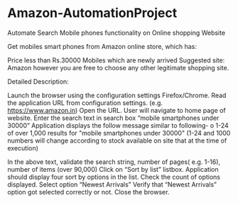 # Amazon-AutomationProject
Automate Search Mobile phones functionality on Online shopping Website 

Get mobiles smart phones from Amazon online store, which has: 

Price less than Rs.30000
Mobiles which are newly arrived
Suggested site: Amazon however you are free to choose any other legitimate shopping site.  

Detailed Description:    

Launch the browser using the configuration settings Firefox/Chrome.
Read the application URL from configuration settings. (e.g. https://www.amazon.in)
Open the URL. User will navigate to home page of website.
Enter the search text in search box “mobile smartphones under 30000”
Application displays the follow message similar to following-
o  1-24 of over 1,000 results for "mobile smartphones under 30000"  (1-24 and 1000 numbers will change according to stock available on site that at the time of execution)

In the above text, validate the search string, number of pages( e.g. 1-16), number of items (over 90,000)
Click on “Sort by list” listbox.
Application should display four sort by options in the list. Check the count of options displayed.
Select option “Newest Arrivals”
Verify that  “Newest Arrivals” option got selected correctly or not.
Close the browser.
